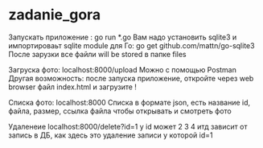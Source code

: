 # zadanie_gora


Запускать приложение : go run *.go
    Вам надо установить sqlite3 и импортироваьт sqlite module для Го: go get github.com/mattn/go-sqlite3
    После зарузки все файли will be stored в папке files

Загруска фото: localhost:8000/upload
    Можно с помощью Postman 
    Другая возможность: после запуска приложение, откройте через web browser файл index.html
    и загрузите ! 

Списка фото: localhost:8000
    Списка в формате json, есть название id, файла, размер, ссылка файла чтобы открывать и
    смотреть фото 

Удаленеие localhost:8000/delete?id=1 
    у id может 2 3 4 итд зависит от запись в ДБ, как здесь это удаление записи у которой id=1
